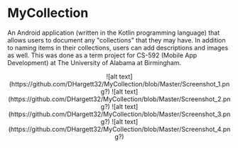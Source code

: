 # MyCollection
An Android application (written in the Kotlin programming language) that allows users to document any "collections" that they may have. In addition to naming items in their collections, users can add descriptions and images as well. This was done as a term project for CS-592 (Mobile App Development) at The University of Alabama at Birmingham.

<div align="center">
    ![alt text](https://github.com/DHargett32/MyCollection/blob/Master/Screenshot_1.png?)
    ![alt text](https://github.com/DHargett32/MyCollection/blob/Master/Screenshot_2.png?)
    ![alt text](https://github.com/DHargett32/MyCollection/blob/Master/Screenshot_3.png?)
    ![alt text](https://github.com/DHargett32/MyCollection/blob/Master/Screenshot_4.png?) 
</div>